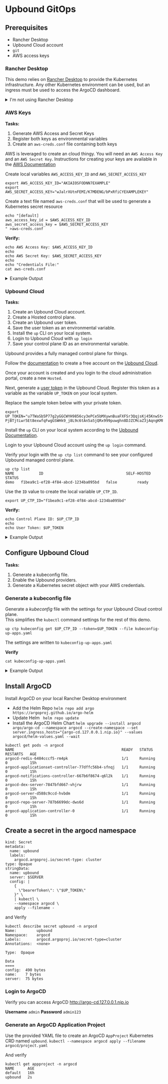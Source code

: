 # Upbound GitOps

## Prerequisites

- Rancher Desktop
- Upbound Cloud account
- `git` 
- AWS access keys

### Rancher Desktop
This demo relies on [Rancher Desktop](https://rancherdesktop.io/) to provide the Kubernetes infrastructure. Any other Kubernetes environment can be used, but an ingress must be used to access the ArgoCD dashboard.  

<details>
<summary> I'm not using Rancher Desktop</summary>
If another environment is used replace the localhost address `127.0.0.1` used in the ArgoCD Helm command with your external IP.

```
helm upgrade --install argocd argo/argo-cd --namespace argocd --create-namespace --set server.ingress.hosts="{argo-cd.127.0.0.1.nip.io}" --values argocd/helm-values.yaml --wait
```

</details>

### AWS Keys
**Tasks:**
1. Generate AWS Access and Secret Keys  
2. Register both keys as environmental variables  
3. Create an `aws-creds.conf` file containing both keys  

AWS is leveraged to create an cloud thingy. You will need an `AWS Access Key` and an `AWS Secret Key`. Instructions for creating your keys are available in the [AWS Documentation](https://docs.aws.amazon.com/IAM/latest/UserGuide/id_credentials_access-keys.html)

Create local variables `AWS_ACCESS_KEY_ID` and `AWS_SECRET_ACCESS_KEY`

```
export AWS_ACCESS_KEY_ID="AKIAIOSFODNN7EXAMPLE"
export AWS_SECRET_ACCESS_KEY="wJalrXUtnFEMI/K7MDENG/bPxRfiCYEXAMPLEKEY"
```

Create a text file named `aws-creds.conf` that will be used to generate a Kubernetes secret resource

```
echo "[default]
aws_access_key_id = $AWS_ACCESS_KEY_ID
aws_secret_access_key = $AWS_SECRET_ACCESS_KEY
" >aws-creds.conf
```

**Verify:**
```
echo AWS Access Key: $AWS_ACCESS_KEY_ID
echo 
echo AWS Secret Key: $AWS_SECRET_ACCESS_KEY
echo 
echo "Credentials File:"
cat aws-creds.conf
```

<details>
<summary> Example Output</summary>

```
AWS Access Key: AKIAIOSFODNN7EXAMPLE

AWS Secret Key: wJalrXUtnFEMI/K7MDENG/bPxRfiCYEXAMPLEKEY

Credentials File:
[default]
aws_access_key_id = AKIAIOSFODNN7EXAMPLE
aws_secret_access_key = CwJalrXUtnFEMI/K7MDENG/bPxRfiCYEXAMPLEKEY  
```

</details>

### Upbound Cloud
**Tasks:**
1. Create an Upbound Cloud account.
2. Create a Hosted control plane.
3. Create an Upbound user token.
4. Save the user token as an environmental variable.
5. Install the `up` CLI on your local system.
6. Login to Upbound Cloud with `up login`
7. Save your control plane ID as an environmental variable.

Upbound provides a fully managed control plane for things.  

Follow the [documentation](https://cloud.upbound.io/docs/getting-started/create-account) to create a free account on the [Upbound Cloud](https://cloud.upbound.io). 

Once your account is created and you login to the cloud administration portal, create a new `Hosted`.

Next, generate a [user token](https://cloud.upbound.io/docs/upbound-cloud/connecting-to-control-planes) in the Upbound Cloud. Register this token as a variable as the variable `UP_TOKEN` on your local system.

Replace the sample token below with your private token.  

```
export UP_TOKEN="u7TWaSb5P77g2yGGCWYH9856cy3ePCe5bMXywnBuaFXFSr3QqjsKj45KnwSt4byKLZwmnp4mdGqMJQvtCdM4nD8WcLxJekkPXRt7bymRk6wTRERdwdeJJZ7MS9NcZ.uZcYUdpxTyttyNhE2zGCGt9Qz43hfXrq2tpLqd2NCMg87bBrRSQcvaXxqzyEQtnp9ChH-PjBTjtLwr5Et8exwfqFwgGSWHk9_j8L9c6tAn5a5jQRx999puwghn8DJZCMcaZ3jAqngKMFECyTX3aqGtRT8Ts53yDU4ebVbHNtXZnVE9hCnwVp4MgnBeu9ynkcr5kfwrsuuJeNgJLTnQQdJj4TybhMNmZSDNCYYQVV9EqqjhyWnCJzr5avhQm4FSuNPdHdq8c2B7te9HrNnCf3apUAEuuzcGZGV7u9UcxnCdZsX79ESmJmDTx3WUyQcBVhFSAe2vzkej6bdF2vvuq"
```

Install the `up` CLI on your local system according to the [Upbound Documentation](https://cloud.upbound.io/docs/cli).

Login to your Upbound Cloud account using the `up login` command.

Verify your login with the `up ctp list` command to see your configured Upbound managed control plane.

```
up ctp list
NAME           ID                                     SELF-HOSTED   STATUS
demo   f1bea9c1-ef28-4f84-abcd-1234ba095bd   false         ready
```

Use the `ID` value to create the local variable `UP_CTP_ID`.  

`export UP_CTP_ID="f1bea9c1-ef28-4f84-abcd-1234ba095bd"`

**Verify:**
```
echo Control Plane ID: $UP_CTP_ID
echo 
echo User Token: $UP_TOKEN
```
<details>
<summary>Example Output</summary>

```
Control Plane ID: f1bea9c1-ef28-4f84-abcd-1234ba095bd

User Token: u7TWaSb5P77g2yGGCWYH9856cy3ePCe5bMXywnBuaFXFSr3QqjsKj45KnwSt4byKLZwmnp4mdGqMJQvtCdM4nD8WcLxJekkPXRt7bymRk6wTRERdwdeJJZ7MS9NcZ.uZcYUdpxTyttyNhE2zGCGt9Qz43hfXrq2tpLqd2NCMg87bBrRSQcvaXxqzyEQtnp9ChH-PjBTjtLwr5Et8exwfqFwgGSWHk9_j8L9c6tAn5a5jQRx999puwghn8DJZCMcaZ3jAqngKMFECyTX3aqGtRT8Ts53yDU4ebVbHNtXZnVE9hCnwVp4MgnBeu9ynkcr5kfwrsuuJeNgJLTnQQdJj4TybhMNmZSDNCYYQVV9EqqjhyWnCJzr5avhQm4FSuNPdHdq8c2B7te9HrNnCf3apUAEuuzcGZGV7u9UcxnCdZsX79ESmJmDTx3WUyQcBVhFSAe2vzkej6bdF2vvuq
```

</details>

## Configure Upbound Cloud
**Tasks:**
1. Generate a kubeconfig file.
2. Enable the Upbound providers.
3. Generate a Kubernetes secret object with your AWS credentials.

### Generate a kubeconfig file 
Generate a *kubeconfig* file with the settings for your Upbound Cloud control plane.  
This simplifies the `kubectl` command settings for the rest of this demo.  

`up ctp kubeconfig get $UP_CTP_ID --token=$UP_TOKEN --file kubeconfig-up-apps.yaml`

The settings are written to `kubeconfig-up-apps.yaml`

**Verify**
```
cat kubeconfig-up-apps.yaml
```

<details>
<summary>Example Output</summary>

```
apiVersion: v1
clusters:
- cluster:
    server: https://proxy.upbound.io/controlPlanes/f1bea9c1-ef28-4f84-abcd-1234ba095bd
  name: upbound-f1bea9c1-ef28-4f84-abcd-1234ba095bd
contexts:
- context:
    cluster: upbound-f1bea9c1-ef28-4f84-abcd-1234ba095bd
    user: upbound-f1bea9c1-ef28-4f84-abcd-1234ba095bd
  name: upbound-f1bea9c1-ef28-4f84-abcd-1234ba095bd
current-context: upbound-f1bea9c1-ef28-4f84-abcd-1234ba095bd
kind: Config
preferences: {}
users:
- name: upbound-f1bea9c1-ef28-4f84-abcd-1234ba095bd
  user:
    token: u7TWaSb5P77g2yGGCWYH9856cy3ePCe5bMXywnBuaFXFSr3QqjsKj45KnwSt4byKLZwmnp4mdGqMJQvtCdM4nD8WcLxJekkPXRt7bymRk6wTRERdwdeJJZ7MS9NcZ.uZcYUdpxTyttyNhE2zGCGt9Qz43hfXrq2tpLqd2NCMg87bBrRSQcvaXxqzyEQtnp9ChH-PjBTjtLwr5Et8exwfqFwgGSWHk9_j8L9c6tAn5a5jQRx999puwghn8DJZCMcaZ3jAqngKMFECyTX3aqGtRT8Ts53yDU4ebVbHNtXZnVE9hCnwVp4MgnBeu9ynkcr5kfwrsuuJeNgJLTnQQdJj4TybhMNmZSDNCYYQVV9EqqjhyWnCJzr5avhQm4FSuNPdHdq8c2B7te9HrNnCf3apUAEuuzcGZGV7u9UcxnCdZsX79ESmJmDTx3WUyQcBVhFSAe2vzkej6bdF2vvuq
```

</summary>

### Enable the Upbound Providers
Using the `kubeconfig-up-apps.yaml` configuration file add providers to your Upbound Cloud control plane.

- AWS: `kubectl --kubeconfig kubeconfig-up-apps.yaml apply --filename crossplane-config/provider-aws.yaml`
- SQL: `kubectl --kubeconfig kubeconfig-up-apps.yaml apply --filename crossplane-config/config-sql.yaml`
- Custom App: `kubectl --kubeconfig kubeconfig-up-apps.yaml apply --filename crossplane-config/config-app.yaml`

**Verify:**
```
kubectl --kubeconfig kubeconfig-up-apps.yaml get providers
```

<details>
<summary>Example Output</summary>

```
kubectl --kubeconfig kubeconfig-up-apps.yaml get providers
NAME                             INSTALLED   HEALTHY   PACKAGE                                 AGE
crossplane-provider-aws          True        True      crossplane/provider-aws:v0.24.1         21h
crossplane-provider-helm         True        True      crossplane/provider-helm:v0.10.0        21h
crossplane-provider-kubernetes   True        True      crossplane/provider-kubernetes:v0.3.0   21h
crossplane-provider-sql          True        True      crossplane/provider-sql:v0.4.1          21h
```
</details>

### Generate and Use the AWS Secret Object
Use your AWS credentials to generate a secret object in the `upbound-system` namespace
`kubectl --kubeconfig kubeconfig-up-apps.yaml --namespace upbound-system create secret generic aws-creds --from-file creds=./aws-creds.conf`

```
kubectl --kubeconfig kubeconfig-up-apps.yaml get secrets aws-creds -n upbound-system                                                               ✔  rancher-desktop ⎈
NAME        TYPE     DATA   AGE
aws-creds   Opaque   1      32m```

Next, use this token to generate an AWS provider configuration
`kubectl --kubeconfig kubeconfig-up-apps.yaml apply --filename crossplane-config/provider-config-aws-up.yaml`

And view the Kubernetes object with `kubectl --kubeconfig kubeconfig-up-apps.yaml describe providerconfigs.aws.crossplane.io`

<details>
<summary>Provider configuration output</summary>
```
Name:         default
Namespace:
Labels:       <none>
Annotations:  <none>
API Version:  aws.crossplane.io/v1beta1
Kind:         ProviderConfig
Metadata:
  Creation Timestamp:  2022-05-11T20:48:48Z
  Finalizers:
    in-use.crossplane.io
  Generation:  1
  Managed Fields:
    API Version:  aws.crossplane.io/v1beta1
    Fields Type:  FieldsV1
    fieldsV1:
      f:metadata:
        f:finalizers:
          .:
          v:"in-use.crossplane.io":
      f:status:
    Manager:      crossplane-aws-provider
    Operation:    Update
    Time:         2022-05-11T20:48:48Z
    API Version:  aws.crossplane.io/v1beta1
    Fields Type:  FieldsV1
    fieldsV1:
      f:metadata:
        f:annotations:
          .:
          f:kubectl.kubernetes.io/last-applied-configuration:
      f:spec:
        .:
        f:credentials:
          .:
          f:secretRef:
            .:
            f:key:
            f:name:
            f:namespace:
          f:source:
    Manager:         kubectl-client-side-apply
    Operation:       Update
    Time:            2022-05-11T20:48:48Z
  Resource Version:  623737527
  UID:               a4fd6381-c410-4a92-a653-f869b655eaa5
Spec:
  Credentials:
    Secret Ref:
      Key:        creds
      Name:       aws-creds
      Namespace:  upbound-system
    Source:       Secret
Status:
Events:  <none>```
</details>

## Install ArgoCD

Install ArgoCD on your local Rancher Desktop environment
- Add the Helm Repo
`helm repo add argo https://argoproj.github.io/argo-helm`
- Update Helm 
` helm repo update`
- Install the ArgoCD Helm Chart 
`helm upgrade --install argocd argo/argo-cd --namespace argocd --create-namespace --set server.ingress.hosts="{argo-cd.127.0.0.1.nip.io}" --values argocd/helm-values.yaml --wait`

```
kubectl get pods -n argocd
NAME                                                READY   STATUS    RESTARTS   AGE
argocd-redis-6484cccf5-rm4pk                        1/1     Running   0          15h
argocd-applicationset-controller-77dffc56b4-sfnqj   1/1     Running   0          15h
argocd-notifications-controller-667b6f8674-q6l2k    1/1     Running   0          15h
argocd-dex-server-7847bfd667-vhjrw                  1/1     Running   0          15h
argocd-server-d588c9ccd-hvbdm                       1/1     Running   0          15h
argocd-repo-server-787b6699dc-dws6d                 1/1     Running   0          15h
argocd-application-controller-0                     1/1     Running   0          15h
```

## Create a secret in the argocd namespace
```echo "apiVersion: v1
kind: Secret
metadata:
  name: upbound
  labels:
    argocd.argoproj.io/secret-type: cluster
type: Opaque
stringData:
  name: upbound
  server: $SERVER
  config: |
    {
      \"bearerToken\": \"$UP_TOKEN\"
    }" \
    | kubectl \
    --namespace argocd \
    apply --filename -
```

and Verify
```
kubectl describe secret upbound -n argocd
Name:         upbound
Namespace:    argocd
Labels:       argocd.argoproj.io/secret-type=cluster
Annotations:  <none>

Type:  Opaque

Data
====
config:  490 bytes
name:    7 bytes
server:  75 bytes
```


### Login to ArgoCD
Verify you can access ArgoCD
http://argo-cd.127.0.0.1.nip.io
<!-- argologin.gif -->
**Username** `admin`
**Password** `admin123`

### Generate an ArgoCD Application Project
Use the provided YAML file to create an ArgoCD `AppProject` Kubernetes CRD named `upbound`.
`kubectl --namespace argocd apply --filename argocd/project.yaml`

And verify 
```
kubectl get appproject -n argocd
NAME      AGE
default   16h
upbound   2s
```

